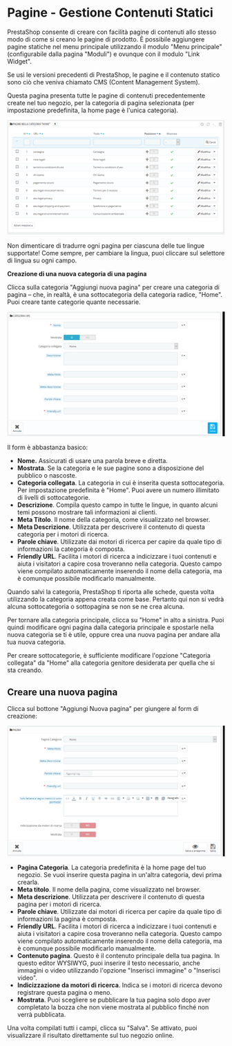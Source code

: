 # Pagine - Gestione Contenuti Statici

PrestaShop consente di creare con facilità pagine di contenuti allo stesso modo di come si creano le pagine di prodotto. È possibile aggiungere pagine statiche nel menu principale utilizzando il modulo "Menu principale" \(configurabile dalla pagina "Moduli"\) e ovunque con il modulo "Link Widget".

Se usi le versioni precedenti di PrestaShop, le pagine e il contenuto statico sono ciò che veniva chiamato CMS \(Content Management System\).

Questa pagina presenta tutte le pagine di contenuti precedentemente create nel tuo negozio, per la categoria di pagina selezionata \(per impostazione predefinita, la home page è l'unica categoria\).

![](../../../.gitbook/assets/54267375.png)

Non dimenticare di tradurre ogni pagina per ciascuna delle tue lingue supportate! Come sempre, per cambiare la lingua, puoi cliccare sul selettore di lingua su ogni campo.

**Creazione di una nuova categoria di una pagina**

Clicca sulla categoria "Aggiungi nuova pagina" per creare una categoria di pagina – che, in realtà, è una sottocategoria della categoria radice, "Home". Puoi creare tante categorie quante necessarie.

![](../../../.gitbook/assets/54267376.png)

Il form è abbastanza basico:

* **Nome.** Assicurati di usare una parola breve e diretta.
* **Mostrata**. Se la categoria e le sue pagine sono a disposizione del pubblico o nascoste.
* **Categoria collegata**. La categoria in cui è inserita questa sottocategoria. Per impostazione predefinita è "Home". Puoi avere un numero illimitato di livelli di sottocategorie.
* **Descrizione**. Compila questo campo in tutte le lingue, in quanto alcuni temi possono mostrare tali informazioni ai clienti.
* **Meta Titolo**. Il nome della categoria, come visualizzato nel browser.
* **Meta Descrizione**. Utilizzata per descrivere il contenuto di questa categoria per i motori di ricerca.
* **Parole chiave**. Utilizzate dai motori di ricerca per capire da quale tipo di informazioni la categoria è composta.
* **Friendly URL**. Facilita i motori di ricerca a indicizzare i tuoi contenuti e aiuta i visitatori a capire cosa troveranno nella categoria. Questo campo viene compilato automaticamente inserendo il nome della categoria, ma è comunque possibile modificarlo manualmente. 

Quando salvi la categoria, PrestaShop ti riporta alle schede, questa volta utilizzando la categoria appena creata come base. Pertanto qui non si vedrà alcuna sottocategoria o sottopagina se non se ne crea alcuna.

Per tornare alla categoria principale, clicca su "Home" in alto a sinistra. Puoi quindi modificare ogni pagina dalla categoria principale e spostarle nella nuova categoria se ti è utile, oppure crea una nuova pagina per andare alla tua nuova categoria.

Per creare sottocategorie, è sufficiente modificare l'opzione "Categoria collegata" da "Home" alla categoria genitore desiderata per quella che si sta creando.

## Creare una nuova pagina <a id="Pagine-GestioneContenutiStatici-Creareunanuovapagina"></a>

Clicca sul bottone "Aggiungi Nuova pagina" per giungere al form di creazione:

![](../../../.gitbook/assets/54267377.png)

* **Pagina Categoria**. La categoria predefinita è la home page del tuo negozio. Se vuoi inserire questa pagina in un'altra categoria, devi prima crearla.
* **Meta titolo**. Il nome della pagina, come visualizzato nel browser.
* **Meta descrizione**. Utilizzata per descrivere il contenuto di questa pagina per i motori di ricerca.
* **Parole chiave**. Utilizzate dai motori di ricerca per capire da quale tipo di informazioni la pagina è composta.
* **Friendly URL**. Facilita i motori di ricerca a indicizzare i tuoi contenuti e aiuta i visitatori a capire cosa troveranno nella categoria. Questo campo viene compilato automaticamente inserendo il nome della categoria, ma è comunque possibile modificarlo manualmente.
* **Contenuto pagina**. Questo è il contenuto principale della tua pagina. In questo editor WYSIWYG, puoi inserire il testo necessario, anche immagini o video utilizzando l'opzione "Inserisci immagine" o "Inserisci video".
* **Indicizzazione da motori di ricerca**. Indica se i motori di ricerca devono registrare questa pagina o meno.
* **Mostrata**. Puoi scegliere se pubblicare la tua pagina solo dopo aver completato la bozza che non viene mostrata al pubblico finché non verrà pubblicata.  

Una volta compilati tutti i campi, clicca su "Salva". Se attivato, puoi visualizzare il risultato direttamente sul tuo negozio online.

